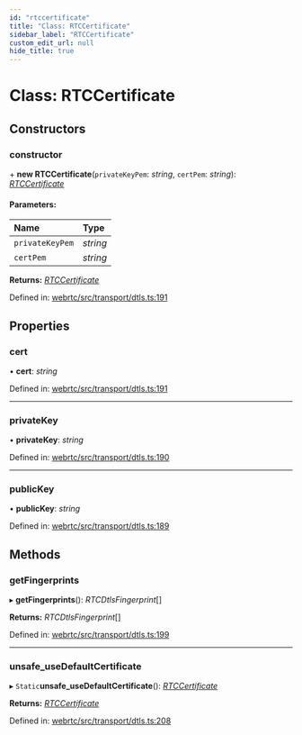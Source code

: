 ```yaml
---
id: "rtccertificate"
title: "Class: RTCCertificate"
sidebar_label: "RTCCertificate"
custom_edit_url: null
hide_title: true
---
```


# Class: RTCCertificate

## Constructors

### constructor

\+ **new RTCCertificate**(`privateKeyPem`: *string*, `certPem`: *string*): [*RTCCertificate*](rtccertificate.md)

#### Parameters:

Name | Type |
:------ | :------ |
`privateKeyPem` | *string* |
`certPem` | *string* |

**Returns:** [*RTCCertificate*](rtccertificate.md)

Defined in: [webrtc/src/transport/dtls.ts:191](https://github.com/shinyoshiaki/werift-webrtc/blob/9b1b713/packages/webrtc/src/transport/dtls.ts#L191)

## Properties

### cert

• **cert**: *string*

Defined in: [webrtc/src/transport/dtls.ts:191](https://github.com/shinyoshiaki/werift-webrtc/blob/9b1b713/packages/webrtc/src/transport/dtls.ts#L191)

___

### privateKey

• **privateKey**: *string*

Defined in: [webrtc/src/transport/dtls.ts:190](https://github.com/shinyoshiaki/werift-webrtc/blob/9b1b713/packages/webrtc/src/transport/dtls.ts#L190)

___

### publicKey

• **publicKey**: *string*

Defined in: [webrtc/src/transport/dtls.ts:189](https://github.com/shinyoshiaki/werift-webrtc/blob/9b1b713/packages/webrtc/src/transport/dtls.ts#L189)

## Methods

### getFingerprints

▸ **getFingerprints**(): *RTCDtlsFingerprint*[]

**Returns:** *RTCDtlsFingerprint*[]

Defined in: [webrtc/src/transport/dtls.ts:199](https://github.com/shinyoshiaki/werift-webrtc/blob/9b1b713/packages/webrtc/src/transport/dtls.ts#L199)

___

### unsafe\_useDefaultCertificate

▸ `Static`**unsafe_useDefaultCertificate**(): [*RTCCertificate*](rtccertificate.md)

**Returns:** [*RTCCertificate*](rtccertificate.md)

Defined in: [webrtc/src/transport/dtls.ts:208](https://github.com/shinyoshiaki/werift-webrtc/blob/9b1b713/packages/webrtc/src/transport/dtls.ts#L208)
